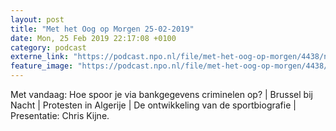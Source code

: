 ```yaml
---
layout: post
title: "Met het Oog op Morgen 25-02-2019"
date: Mon, 25 Feb 2019 22:17:08 +0100
category: podcast
externe_link: "https://podcast.npo.nl/file/met-het-oog-op-morgen/4438/nporadio1_met-het-oog-op-morgen_20190225_met-het-oog-op-morgen-25-02-2019_HO17K5.mp3"
feature_image: "https://podcast.npo.nl/file/met-het-oog-op-morgen/4438/nporadio1_met-het-oog-op-morgen_20190225_met-het-oog-op-morgen-25-02-2019_HO17K5.mp3"
---
```


Met vandaag: Hoe spoor je via bankgegevens criminelen op? | Brussel bij Nacht | Protesten in Algerije | De ontwikkeling van de sportbiografie | Presentatie: Chris Kijne.
